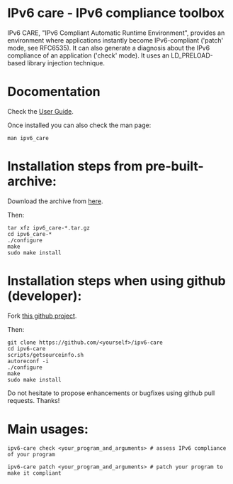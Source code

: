 
IPv6 care - IPv6 compliance toolbox
===================================

IPv6 CARE, "IPv6 Compliant Automatic Runtime Environment", provides an environment where applications
instantly become IPv6-compliant ('patch' mode, see RFC6535).
It can also generate a diagnosis about the IPv6 compliance of an application ('check' mode).
It uses an LD_PRELOAD-based library injection technique.

Docomentation
=============
Check the [User Guide](http://sourceforge.net/project/showfiles.php?group_id=246941&package_id=301497).

Once installed you can also check the man page:
```
man ipv6_care
```

Installation steps from pre-built-archive:
==========================================
Download the archive from [here](https://sourceforge.net/projects/ipv6-care/files/latest/download?source=files).

Then:
```
tar xfz ipv6_care-*.tar.gz
cd ipv6_care-*
./configure
make
sudo make install
```

Installation steps when using github (developer):
=================================================
Fork [this github project](https://github.com/drakkar-lig/ipv6-care).

Then:
```
git clone https://github.com/<yourself>/ipv6-care
cd ipv6-care
scripts/getsourceinfo.sh
autoreconf -i
./configure
make
sudo make install
```

Do not hesitate to propose enhancements or bugfixes using github pull requests. Thanks!

Main usages:
============
```
ipv6-care check <your_program_and_arguments> # assess IPv6 compliance of your program
```
```
ipv6-care patch <your_program_and_arguments> # patch your program to make it compliant
```

